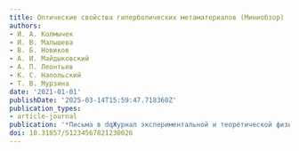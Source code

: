 ```yaml
---
title: Оптические свойства гиперболических метаматериалов (Миниобзор)
authors:
- И. А. Колмычек
- И. В. Малышева
- В. Б. Новиков
- А. И. Майдыковский
- А. П. Леонтьев
- К. С. Напольский
- Т. В. Мурзина
date: '2021-01-01'
publishDate: '2025-03-14T15:59:47.718360Z'
publication_types:
- article-journal
publication: '*Письма в dqЖурнал экспериментальной и теоретической физикиdq*'
doi: 10.31857/S1234567821230026
---
```


